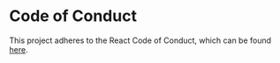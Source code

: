 # Code of Conduct

This project adheres to the React Code of Conduct, which can be found [here](https://github.com/facebook/react/blob/main/CODE_OF_CONDUCT.md).
